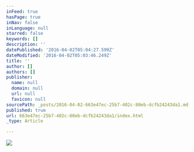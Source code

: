 ```yaml
---
inFeed: true
hasPage: true
inNav: false
inLanguage: null
starred: false
keywords: []
description: ''
datePublished: '2016-04-02T05:04:27.599Z'
dateModified: '2016-04-02T05:03:46.249Z'
title: ''
author: []
authors: []
publisher:
  name: null
  domain: null
  url: null
  favicon: null
sourcePath: _posts/2016-04-02-663e47ec-25b7-402c-80eb-dcfb24243da1.md
published: true
url: 663e47ec-25b7-402c-80eb-dcfb24243da1/index.html
_type: Article

---
```

![](https://the-grid-user-content.s3-us-west-2.amazonaws.com/11c8c432-6fa9-4013-8e80-24d184ef0e7b.jpg)